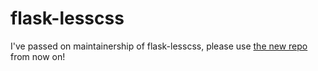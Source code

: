 flask-lesscss
=============

I've passed on maintainership of flask-lesscss, please use [the new
repo](https://github.com/AbhishekBiswal/flask-lesscss) from now on!


